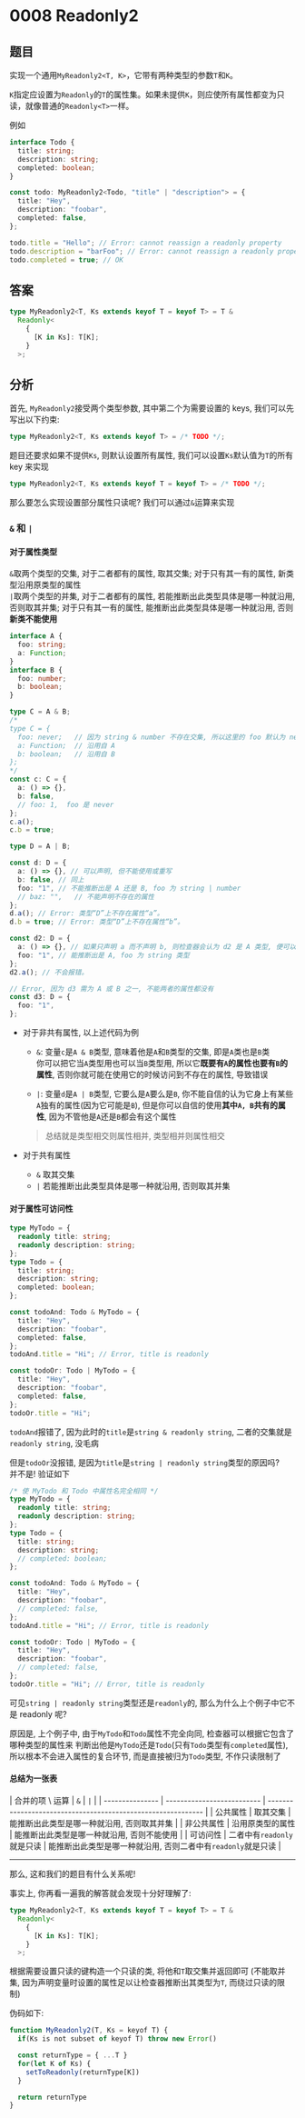 # 0008 Readonly2

## 题目

实现一个通用`MyReadonly2<T, K>`，它带有两种类型的参数`T`和`K`。

`K`指定应设置为`Readonly`的`T`的属性集。如果未提供`K`，则应使所有属性都变为只读，就像普通的`Readonly<T>`一样。

例如

```ts
interface Todo {
  title: string;
  description: string;
  completed: boolean;
}

const todo: MyReadonly2<Todo, "title" | "description"> = {
  title: "Hey",
  description: "foobar",
  completed: false,
};

todo.title = "Hello"; // Error: cannot reassign a readonly property
todo.description = "barFoo"; // Error: cannot reassign a readonly property
todo.completed = true; // OK
```

## 答案

```ts
type MyReadonly2<T, Ks extends keyof T = keyof T> = T &
  Readonly<
    {
      [K in Ks]: T[K];
    }
  >;
```

## 分析

首先, `MyReadonly2`接受两个类型参数, 其中第二个为需要设置的 keys, 我们可以先写出以下约束:

```ts
type MyReadonly2<T, Ks extends keyof T> = /* TODO */;
```

题目还要求如果不提供`Ks`, 则默认设置所有属性, 我们可以设置`Ks`默认值为`T`的所有 key 来实现

```ts
type MyReadonly2<T, Ks extends keyof T = keyof T> = /* TODO */;
```

那么要怎么实现设置部分属性只读呢? 我们可以通过`&`运算来实现

### `&` 和 `|`

#### 对于属性类型

`&`取两个类型的交集, 对于二者都有的属性, 取其交集; 对于只有其一有的属性, 新类型沿用原类型的属性  
`|`取两个类型的并集, 对于二者都有的属性, 若能推断出此类型具体是哪一种就沿用, 否则取其并集;
对于只有其一有的属性, 能推断出此类型具体是哪一种就沿用, 否则**新类不能使用**

```ts
interface A {
  foo: string;
  a: Function;
}
interface B {
  foo: number;
  b: boolean;
}

type C = A & B;
/* 
type C = {
  foo: never;   // 因为 string & number 不存在交集, 所以这里的 foo 默认为 never
  a: Function;  // 沿用自 A
  b: boolean;   // 沿用自 B
};
*/
const c: C = {
  a: () => {},
  b: false,
  // foo: 1,  foo 是 never
};
c.a();
c.b = true;

type D = A | B;

const d: D = {
  a: () => {}, // 可以声明, 但不能使用或重写
  b: false, // 同上
  foo: "1", // 不能推断出是 A 还是 B, foo 为 string | number
  // baz: "",   // 不能声明不存在的属性
};
d.a(); // Error: 类型“D”上不存在属性“a”。
d.b = true; // Error: 类型“D”上不存在属性“b”。

const d2: D = {
  a: () => {}, // 如果只声明 a 而不声明 b, 则检查器会认为 d2 是 A 类型, 便可以使用 a 属性了
  foo: "1", // 能推断出是 A, foo 为 string 类型
};
d2.a(); // 不会报错。

// Error, 因为 d3 需为 A 或 B 之一, 不能两者的属性都没有
const d3: D = {
  foo: "1",
};
```

- 对于非共有属性, 以上述代码为例

  - `&`: 变量`c`是`A & B`类型, 意味着他是`A`和`B`类型的交集, 即是`A`类也是`B`类  
    你可以把它当`A`类型用也可以当`B`类型用, 所以它**既要有`A`的属性也要有`B`的属性**, 否则你就可能在使用它的时候访问到不存在的属性, 导致错误

  - `|`: 变量`d`是`A | B`类型, 它要么是`A`要么是`B`, 你不能自信的认为它身上有某些`A`独有的属性(因为它可能是`B`),
    但是你可以自信的使用**其中`A, B`共有的属性**, 因为不管他是`A`还是`B`都会有这个属性

  > 总结就是类型相交则属性相并, 类型相并则属性相交

- 对于共有属性
  - `&` 取其交集
  - `|` 若能推断出此类型具体是哪一种就沿用, 否则取其并集

#### 对于属性可访问性

```ts
type MyTodo = {
  readonly title: string;
  readonly description: string;
};
type Todo = {
  title: string;
  description: string;
  completed: boolean;
};

const todoAnd: Todo & MyTodo = {
  title: "Hey",
  description: "foobar",
  completed: false,
};
todoAnd.title = "Hi"; // Error, title is readonly

const todoOr: Todo | MyTodo = {
  title: "Hey",
  description: "foobar",
  completed: false,
};
todoOr.title = "Hi";
```

`todoAnd`报错了, 因为此时的`title`是`string & readonly string`, 二者的交集就是`readonly string`, 没毛病

但是`todoOr`没报错, 是因为`title`是`string | readonly string`类型的原因吗?  
并不是! 验证如下

```ts
/* 使 MyTodo 和 Todo 中属性名完全相同 */
type MyTodo = {
  readonly title: string;
  readonly description: string;
};
type Todo = {
  title: string;
  description: string;
  // completed: boolean;
};

const todoAnd: Todo & MyTodo = {
  title: "Hey",
  description: "foobar",
  // completed: false,
};
todoAnd.title = "Hi"; // Error, title is readonly

const todoOr: Todo | MyTodo = {
  title: "Hey",
  description: "foobar",
  // completed: false,
};
todoOr.title = "Hi"; // Error, title is readonly
```

可见`string | readonly string`类型还是`readonly`的, 那么为什么上个例子中它不是 readonly 呢?

原因是, 上个例子中, 由于`MyTodo`和`Todo`属性不完全向同, 检查器可以根据它包含了哪种类型的属性来
判断出他是`MyTodo`还是`Todo`(只有`Todo`类型有`completed`属性), 所以根本不会进入属性的复合环节, 而是直接被归为`Todo`类型, 不作只读限制了

#### 总结为一张表

| 合并的项 \ 运算 | `&`                        | `|`                                                          |
| --------------- | -------------------------- | ------------------------------------------------------------ |
| 公共属性        | 取其交集                   | 能推断出此类型是哪一种就沿用, 否则取其并集                   |
| 非公共属性      | 沿用原类型的属性           | 能推断出此类型是哪一种就沿用, 否则不能使用                   |
| 可访问性        | 二者中有`readonly`就是只读 | 能推断出此类型是哪一种就沿用, 否则二者中有`readonly`就是只读 |

---

那么, 这和我们的题目有什么关系呢!

事实上, 你再看一遍我的解答就会发现十分好理解了:

```ts
type MyReadonly2<T, Ks extends keyof T = keyof T> = T &
  Readonly<
    {
      [K in Ks]: T[K];
    }
  >;
```

根据需要设置只读的键构造一个只读的类, 将他和`T`取交集并返回即可
(不能取并集, 因为声明变量时设置的属性足以让检查器推断出其类型为`T`, 而绕过只读的限制)

伪码如下:

```js
function MyReadonly2(T, Ks = keyof T) {
  if(Ks is not subset of keyof T) throw new Error()

  const returnType = { ...T }
  for(let K of Ks) {
    setToReadonly(returnType[K])
  }

  return returnType
}
```
